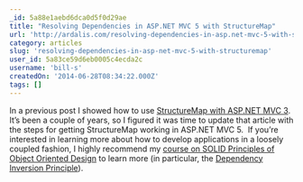 ```yaml
---
_id: 5a88e1aebd6dca0d5f0d29ae
title: "Resolving Dependencies in ASP.NET MVC 5 with StructureMap"
url: 'http://ardalis.com/resolving-dependencies-in-asp.net-mvc-5-with-structuremap'
category: articles
slug: 'resolving-dependencies-in-asp-net-mvc-5-with-structuremap'
user_id: 5a83ce59d6eb0005c4ecda2c
username: 'bill-s'
createdOn: '2014-06-28T08:34:22.000Z'
tags: []
---
```


In a previous post I showed how to use <a href="http://ardalis.com/How-Do-I-Use-StructureMap-with-ASP.NET-MVC-3">StructureMap with ASP.NET MVC 3</a>.  It’s been a couple of years, so I figured it was time to update that article with the steps for getting StructureMap working in ASP.NET MVC 5.  If you’re interested in learning more about how to develop applications in a loosely coupled fashion, I highly recommend my <a href="http://www.pluralsight.com/training/Courses/TableOfContents/principles-oo-design">course on SOLID Principles of Object Oriented Design</a> to learn more (in particular, the <a href="http://deviq.com/dependency-inversion-principle">Dependency Inversion Principle</a>).
